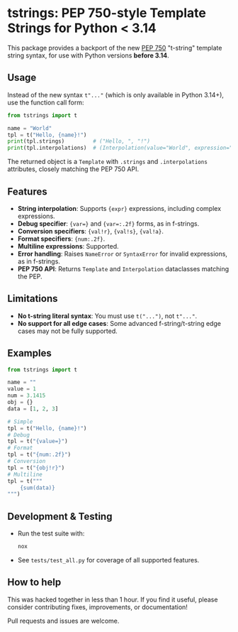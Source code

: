 # tstrings: PEP 750-style Template Strings for Python < 3.14

This package provides a backport of the new [PEP 750](https://peps.python.org/pep-0750/) "t-string" template string syntax, for use with Python versions **before 3.14**.

## Usage

Instead of the new syntax `t"..."` (which is only available in Python 3.14+), use the function call form:

```python
from tstrings import t

name = "World"
tpl = t("Hello, {name}!")
print(tpl.strings)         # ("Hello, ", "!")
print(tpl.interpolations)  # (Interpolation(value="World", expression="name", ...),)
```

The returned object is a `Template` with `.strings` and `.interpolations` attributes, closely matching the PEP 750 API.

## Features

- **String interpolation**: Supports `{expr}` expressions, including complex expressions.
- **Debug specifier**: `{var=}` and `{var=:.2f}` forms, as in f-strings.
- **Conversion specifiers**: `{val!r}`, `{val!s}`, `{val!a}`.
- **Format specifiers**: `{num:.2f}`.
- **Multiline expressions**: Supported.
- **Error handling**: Raises `NameError` or `SyntaxError` for invalid expressions, as in f-strings.
- **PEP 750 API**: Returns `Template` and `Interpolation` dataclasses matching the PEP.

## Limitations

- **No t-string literal syntax**: You must use `t("...")`, not `t"..."`.
- **No support for all edge cases**: Some advanced f-string/t-string edge cases may not be fully supported.

## Examples

```python
from tstrings import t

name = ""
value = 1
num = 3.1415
obj = {}
data = [1, 2, 3]

# Simple
tpl = t("Hello, {name}!")
# Debug
tpl = t("{value=}")
# Format
tpl = t("{num:.2f}")
# Conversion
tpl = t("{obj!r}")
# Multiline
tpl = t("""
    {sum(data)}
""")
```

## Development & Testing

- Run the test suite with:

    ```sh
    nox
    ```

- See `tests/test_all.py` for coverage of all supported features.

## How to help

This was hacked together in less than 1 hour. If you find it useful, please consider contributing fixes, improvements, or documentation!

Pull requests and issues are welcome.
